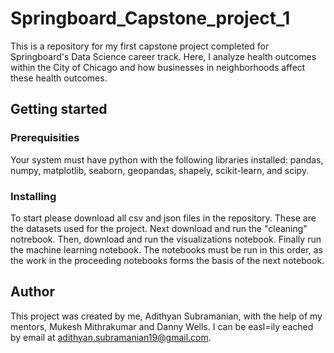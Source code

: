 # Springboard_Capstone_project_1

This is a repository for my first capstone project completed for Springboard's Data Science career track. Here, I analyze health outcomes within the City of Chicago and how businesses in neighborhoods affect these health outcomes. 

## Getting started

### Prerequisities 
Your system must have python with the following libraries installed: pandas, numpy, matplotlib, seaborn, geopandas, shapely, scikit-learn, and scipy. 

### Installing
To start please download all csv and json files in the repository. These are the datasets used for the project. Next download and run the "cleaning" notrebook. Then, download and run the visualizations notebook. Finally run the machine learning notebook. The notebooks must be run in this order, as the work in the proceeding notebooks forms the basis of the next notebook. 

## Author
This project was created by me, Adithyan Subramanian, with the help of my mentors, Mukesh Mithrakumar and Danny Wells. I can be easl=ily eached by email at adithyan.subramanian19@gmail.com. 
